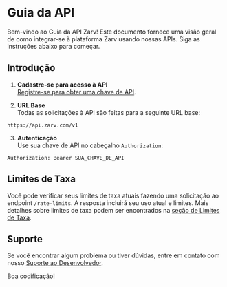 # Guia da API

Bem-vindo ao Guia da API Zarv! Este documento fornece uma visão geral de como integrar-se à plataforma Zarv usando nossas APIs. Siga as instruções abaixo para começar.

## Introdução

1. **Cadastre-se para acesso à API**  
  [Registre-se para obter uma chave de API](/request-token).

2. **URL Base**  
  Todas as solicitações à API são feitas para a seguinte URL base:  

  ```
  https://api.zarv.com/v1
  ```

3. **Autenticação**  
  Use sua chave de API no cabeçalho `Authorization`:  

  ```
  Authorization: Bearer SUA_CHAVE_DE_API
  ```

## Limites de Taxa

Você pode verificar seus limites de taxa atuais fazendo uma solicitação ao endpoint `/rate-limits`. A resposta incluirá seu uso atual e limites. Mais detalhes sobre limites de taxa podem ser encontrados na [seção de Limites de Taxa](../reference/rate-limits.md).

## Suporte

Se você encontrar algum problema ou tiver dúvidas, entre em contato com nosso [Suporte ao Desenvolvedor](mailto:developer@zarv.com).

Boa codificação!
